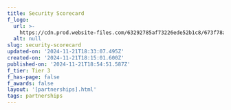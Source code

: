 ```yaml
---
title: Security Scorecard
f_logo:
  url: >-
    https://cdn.prod.website-files.com/63292785af73226ede52b1c8/673f78a50f0748b06a0c9c5b_Security_Scorecard%25201.svg
  alt: null
slug: security-scorecard
updated-on: '2024-11-21T18:33:07.495Z'
created-on: '2024-11-21T18:15:01.600Z'
published-on: '2024-11-21T18:54:51.587Z'
f_tier: Tier 3
f_has-page: false
f_awards: false
layout: '[partnerships].html'
tags: partnerships
---
```



